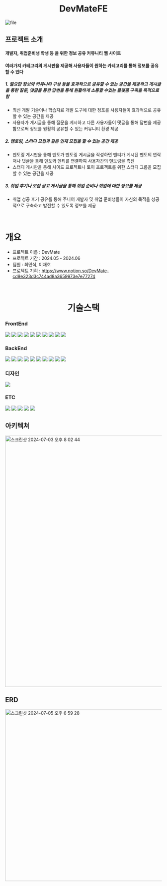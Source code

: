 # <center> DevMateFE</center>
![file](https://github.com/minsik2434/DevMateFE/assets/119111149/f0bb2975-9ee4-4b6f-8da0-ea3758bc848d)

## 프로젝트 소개

#### 개발자, 취업준비생 학생 등 을 위한 정보 공유 커뮤니티 웹 사이트<br>

#### 여러가지 카테고리의 게시판을 제공해 사용자들이 원하는 카테고리를 통해 정보를 공유할 수 있다

##### 1. 필요한 정보와 커뮤니티 구성 등을 효과적으로 공유할 수 있는 공간을 제공하고 게시글을 통한 질문, 댓글을 통한 답변을 통해 원활하게 소통할 수있는 플랫폼 구축을 목적으로 함

- 최신 개발 기술이나 학습자료 개발 도구에 대한 정포를 사용자들이 효과적으로 공유할 수 있는 공간을 제공
- 사용자가 게시글을 통해 질문을 게시하고 다른 사용자들이 댓글을 통해 답변을 제공함으로써 정보를 원활히 공유할 수 있는 커뮤니티 환경 제공

##### 2. 멘토링, 스터디 모집과 같은 인재 모집을 할 수 있는 공간 제공

- 멘토링 게시판을 통해 멘토가 멘토링 게시글을 작성하면 멘티가 게시된 멘토의 연락처나 댓글을 통해 멘토와 멘티를 연결하여 사용자간의 멘토링을 촉진
- 스터디 게시판을 통해 사이드 프로젝트나 토이 프로젝트를 위한 스터디 그룹을 모집할 수 있는 공간을 제공

##### 3. 취업 후기나 모집 공고 게시글을 통해 취업 준비나 취업에 대한 정보를 제공

- 취업 성공 후기 공유를 통해 주니어 개발자 및 취업 준비생들이 자신의 목적을 성공적으로 구축하고 발전할 수 있도록 정보를 제공

<br>

# 개요

- 프로젝트 이름 : DevMate
- 프로젝트 기간 : 2024.05 - 2024.06
- 팀원 : 최민식, 이재호
- 프로젝트 기획 : https://www.notion.so/DevMate-cd8e323d3c744ad8a3659973e7e77274

<br>

# <center> 기술스택 </center>

### FrontEnd

<div>
<img src="https://img.shields.io/badge/javascript-F7DF1E?style=for-the-badge&logo=javascript&logoColor=black">
<img src="https://img.shields.io/badge/react-61DAFB?style=for-the-badge&logo=react&logoColor=black">
<img src="https://img.shields.io/badge/html5-E34F26?style=for-the-badge&logo=html5&logoColor=white"> 
<img src="https://img.shields.io/badge/css-1572B6?style=for-the-badge&logo=css3&logoColor=white">
<img src="https://img.shields.io/badge/tailwindcss-06B6D4?style=for-the-badge&logo=tailwindcss&logoColor=white">
<img src="https://img.shields.io/badge/zustand-302c28?style=for-the-badge">
<img src="https://img.shields.io/badge/reactrouter-CA4245?style=for-the-badge&logo=reactrouter&logoColor=black">
<img src="https://img.shields.io/badge/framer-0055FF?style=for-the-badge&logo=reactrouter&logoColor=black">
<img src="https://img.shields.io/badge/vite-0055FF?style=for-the-badge&logo=vite&logoColor=white">
<img src="https://img.shields.io/badge/postcss-DD3A0A?style=for-the-badge&logo=postcss&logoColor=black">
</div>

### BackEnd

<div>
<img src="https://img.shields.io/badge/java-cc7623?style=for-the-badge">
<img src="https://img.shields.io/badge/spring-6DB33F?style=for-the-badge&logo=spring&logoColor=black">
<img src="https://img.shields.io/badge/spring boot-6DB33F?style=for-the-badge&logo=springboot&logoColor=black">
<img src="https://img.shields.io/badge/spring security-6DB33F?style=for-the-badge&logo=springsecurity&logoColor=black">
<img src="https://img.shields.io/badge/spring data jpa-6DB33F?style=for-the-badge">
<img src="https://img.shields.io/badge/jpa-b0a271?style=for-the-badge">
<img src="https://img.shields.io/badge/querydsl-1777c0?style=for-the-badge">
<img src="https://img.shields.io/badge/mysql-1777c0?style=for-the-badge&logo=mysql&logoColor=black">
<img src="https://img.shields.io/badge/amazons3-569A31?style=for-the-badge&logo=amazons3&logoColor=black">
<img src="https://img.shields.io/badge/amazonec2-FF9900?style=for-the-badge&logo=amazonec2&logoColor=black">   
</div>

### 디자인

<img src="https://img.shields.io/badge/figma-F24E1E?style=for-the-badge&logo=figma&logoColor=black">

### ETC

<div>
<img src="https://img.shields.io/badge/git-F05032?style=for-the-badge&logo=git&logoColor=black">
<img src="https://img.shields.io/badge/github-181717?style=for-the-badge&logo=github&logoColor=white">
<img src="https://img.shields.io/badge/postman-FF6C37?style=for-the-badge&logo=postman&logoColor=white">
<img src="https://img.shields.io/badge/pinpoint-279cf2?style=for-the-badge"> 
<img src="https://img.shields.io/badge/vercel-000000?style=for-the-badge&logo=vercel&logoColor=white"> 
</div>


## 아키텍쳐
<img width="805" alt="스크린샷 2024-07-03 오후 8 02 44" src="https://github.com/minsik2434/DevMateFE/assets/119111149/b9ae23b3-13cf-4c20-abd5-132ea7048cf7">


## ERD
<img width="551" alt="스크린샷 2024-07-05 오후 6 59 28" src="https://github.com/minsik2434/DevMateFE/assets/119111149/f4df5a1b-1724-4447-80a8-3f5e2b3c537a">


